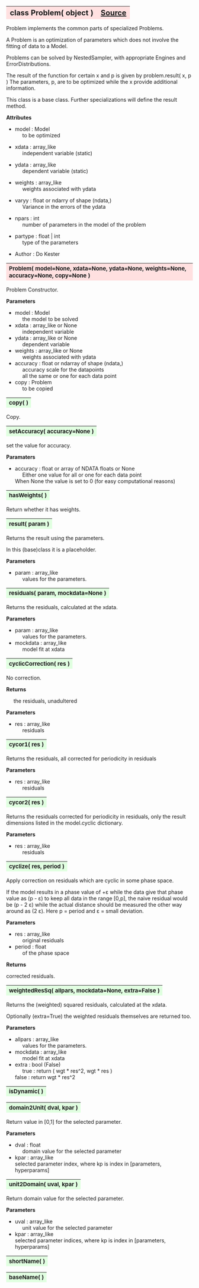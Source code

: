 ---
---
<br><br>

<a name="Problem"></a>
<table><thead style="background-color:#FFE0E0; width:100%; font-size:20px"><tr><th style="text-align:left">
<strong>class Problem(</strong> object )</th><th style="text-align:right"><a href=https://github.com/dokester/BayesicFitting/blob/master/BayesicFitting/source/Problem.py target=_blank>Source</a></th></tr></thead></table>
<p>

Problem implements the common parts of specialized Problems.

A Problem is an optimization of parameters which does not involve
the fitting of data to a Model.

Problems can be solved by NestedSampler, with appropriate Engines and
ErrorDistributions.

The result of the function for certain x and p is given by
problem.result( x, p )
The parameters, p, are to be optimized while the x provide additional
information.

This class is a base class. Further specializations will define the
result method.

<b>Attributes</b>

* model  :  Model<br>
&nbsp;&nbsp;&nbsp;&nbsp; to be optimized<br>
* xdata  :  array_like<br>
&nbsp;&nbsp;&nbsp;&nbsp; independent variable (static)<br>
* ydata  :  array_like<br>
&nbsp;&nbsp;&nbsp;&nbsp; dependent variable (static)<br>
* weights  :  array_like<br>
&nbsp;&nbsp;&nbsp;&nbsp; weights associated with ydata<br>
* varyy  :  float or ndarry of shape (ndata,)<br>
&nbsp;&nbsp;&nbsp;&nbsp; Variance in the errors of the ydata<br>
* npars  :  int<br>
&nbsp;&nbsp;&nbsp;&nbsp; number of parameters in the model of the problem<br>
* partype  :  float | int<br>
&nbsp;&nbsp;&nbsp;&nbsp; type of the parameters<br>


* Author  :          Do Kester<br>


<a name="Problem"></a>
<table><thead style="background-color:#FFE0E0; width:100%; font-size:15px"><tr><th style="text-align:left">
<strong>Problem(</strong> model=None, xdata=None, ydata=None, weights=None,
 accuracy=None, copy=None )
</th></tr></thead></table>
<p>

Problem Constructor.

<b>Parameters</b>

* model  :  Model<br>
&nbsp;&nbsp;&nbsp;&nbsp; the model to be solved<br>
* xdata  :  array_like or None<br>
&nbsp;&nbsp;&nbsp;&nbsp; independent variable<br>
* ydata  :  array_like or None<br>
&nbsp;&nbsp;&nbsp;&nbsp; dependent variable<br>
* weights  :  array_like or None<br>
&nbsp;&nbsp;&nbsp;&nbsp; weights associated with ydata<br>
* accuracy  :  float or ndarray of shape (ndata,)<br>
&nbsp;&nbsp;&nbsp;&nbsp; accuracy scale for the datapoints<br>
&nbsp;&nbsp;&nbsp;&nbsp; all the same or one for each data point<br>
* copy  :  Problem<br>
&nbsp;&nbsp;&nbsp;&nbsp; to be copied<br>


<a name="copy"></a>
<table><thead style="background-color:#E0FFE0; width:100%; font-size:15px"><tr><th style="text-align:left">
<strong>copy(</strong> )
</th></tr></thead></table>
<p>

Copy.


<a name="setAccuracy"></a>
<table><thead style="background-color:#E0FFE0; width:100%; font-size:15px"><tr><th style="text-align:left">
<strong>setAccuracy(</strong> accuracy=None ) 
</th></tr></thead></table>
<p>

set the value for accuracy.

<b>Paramaters</b>

* accuracy  :  float or array of NDATA floats or None<br>
&nbsp;&nbsp;&nbsp;&nbsp; Either one value for all or one for each data point<br>
    When None the value is set to 0 (for easy computational reasons)

<a name="hasWeights"></a>
<table><thead style="background-color:#E0FFE0; width:100%; font-size:15px"><tr><th style="text-align:left">
<strong>hasWeights(</strong> )
</th></tr></thead></table>
<p>
Return whether it has weights. 

<a name="result"></a>
<table><thead style="background-color:#E0FFE0; width:100%; font-size:15px"><tr><th style="text-align:left">
<strong>result(</strong> param )
</th></tr></thead></table>
<p>

Returns the result using the parameters.

In this (base)class it is a placeholder.

<b>Parameters</b>

* param  :  array_like<br>
&nbsp;&nbsp;&nbsp;&nbsp; values for the parameters.<br>


<a name="residuals"></a>
<table><thead style="background-color:#E0FFE0; width:100%; font-size:15px"><tr><th style="text-align:left">
<strong>residuals(</strong> param, mockdata=None ) 
</th></tr></thead></table>
<p>

Returns the residuals, calculated at the xdata.

<b>Parameters</b>

* param  :  array_like<br>
&nbsp;&nbsp;&nbsp;&nbsp; values for the parameters.<br>
* mockdata  :  array_like<br>
&nbsp;&nbsp;&nbsp;&nbsp; model fit at xdata<br>


<a name="cyclicCorrection"></a>
<table><thead style="background-color:#E0FFE0; width:100%; font-size:15px"><tr><th style="text-align:left">
<strong>cyclicCorrection(</strong> res )
</th></tr></thead></table>
<p>

No correction.

<b>Returns </b>

&nbsp;&nbsp;&nbsp;&nbsp; the residuals, unadultered<br>

<b>Parameters</b>

* res  :  array_like<br>
&nbsp;&nbsp;&nbsp;&nbsp; residuals<br>


<a name="cycor1"></a>
<table><thead style="background-color:#E0FFE0; width:100%; font-size:15px"><tr><th style="text-align:left">
<strong>cycor1(</strong> res )
</th></tr></thead></table>
<p>

Returns the residuals, all corrected for periodicity in residuals

<b>Parameters</b>

* res  :  array_like<br>
&nbsp;&nbsp;&nbsp;&nbsp; residuals<br>


<a name="cycor2"></a>
<table><thead style="background-color:#E0FFE0; width:100%; font-size:15px"><tr><th style="text-align:left">
<strong>cycor2(</strong> res )
</th></tr></thead></table>
<p>

Returns the residuals corrected for periodicity in residuals, only
the result dimensions listed in the model.cyclic dictionary.

<b>Parameters</b>

* res  :  array_like<br>
&nbsp;&nbsp;&nbsp;&nbsp; residuals<br>


<a name="cyclize"></a>
<table><thead style="background-color:#E0FFE0; width:100%; font-size:15px"><tr><th style="text-align:left">
<strong>cyclize(</strong> res, period ) 
</th></tr></thead></table>
<p>

Apply correction on residuals which are cyclic in some
phase space.

If the model results in a phase value of +&epsilon;
while the data give that phase value as (p - &epsilon;)
to keep all data in the range [0,p], the naive residual
would be (p - 2 &epsilon;) while the actual distance should
be measured the other way around as (2 &epsilon;).
Here p = period and &epsilon; = small deviation.

<b>Parameters</b>

* res  :  array_like<br>
&nbsp;&nbsp;&nbsp;&nbsp; original residuals<br>
* period  :  float<br>
&nbsp;&nbsp;&nbsp;&nbsp; of the phase space<br>

<b>Returns</b>

corrected residuals.

<a name="weightedResSq"></a>
<table><thead style="background-color:#E0FFE0; width:100%; font-size:15px"><tr><th style="text-align:left">
<strong>weightedResSq(</strong> allpars, mockdata=None, extra=False ) 
</th></tr></thead></table>
<p>

Returns the (weighted) squared residuals, calculated at the xdata.

Optionally (extra=True) the weighted residuals themselves are returned too.

<b>Parameters</b>

* allpars  :  array_like<br>
&nbsp;&nbsp;&nbsp;&nbsp; values for the parameters.<br>
* mockdata  :  array_like<br>
&nbsp;&nbsp;&nbsp;&nbsp; model fit at xdata<br>
* extra  :  bool (False)<br>
&nbsp;&nbsp;&nbsp;&nbsp; true  : return ( wgt * res^2, wgt * res )<br>
    false : return wgt * res^2

<a name="isDynamic"></a>
<table><thead style="background-color:#E0FFE0; width:100%; font-size:15px"><tr><th style="text-align:left">
<strong>isDynamic(</strong> ) 
</th></tr></thead></table>
<p>
<a name="domain2Unit"></a>
<table><thead style="background-color:#E0FFE0; width:100%; font-size:15px"><tr><th style="text-align:left">
<strong>domain2Unit(</strong> dval, kpar ) 
</th></tr></thead></table>
<p>

Return value in [0,1] for the selected parameter.

<b>Parameters</b>

* dval  :  float<br>
&nbsp;&nbsp;&nbsp;&nbsp; domain value for the selected parameter<br>
* kpar  :  array_like<br>
    selected parameter index, where kp is index in [parameters, hyperparams]

<a name="unit2Domain"></a>
<table><thead style="background-color:#E0FFE0; width:100%; font-size:15px"><tr><th style="text-align:left">
<strong>unit2Domain(</strong> uval, kpar ) 
</th></tr></thead></table>
<p>

Return domain value for the selected parameter.

<b>Parameters</b>

* uval  :  array_like<br>
&nbsp;&nbsp;&nbsp;&nbsp; unit value for the selected parameter<br>
* kpar  :  array_like<br>
    selected parameter indices, where kp is index in [parameters, hyperparams]

<a name="shortName"></a>
<table><thead style="background-color:#E0FFE0; width:100%; font-size:15px"><tr><th style="text-align:left">
<strong>shortName(</strong> ) 
</th></tr></thead></table>
<p>
<a name="baseName"></a>
<table><thead style="background-color:#E0FFE0; width:100%; font-size:15px"><tr><th style="text-align:left">
<strong>baseName(</strong> ) 
</th></tr></thead></table>
<p>
